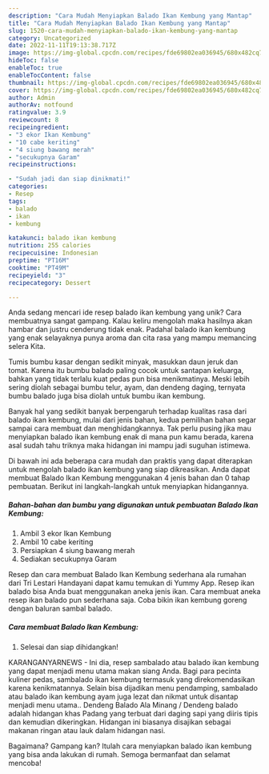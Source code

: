 ```yaml
---
description: "Cara Mudah Menyiapkan Balado Ikan Kembung yang Mantap"
title: "Cara Mudah Menyiapkan Balado Ikan Kembung yang Mantap"
slug: 1520-cara-mudah-menyiapkan-balado-ikan-kembung-yang-mantap
category: Uncategorized
date: 2022-11-11T19:13:38.717Z
image: https://img-global.cpcdn.com/recipes/fde69802ea036945/680x482cq70/balado-ikan-kembung-foto-resep-utama.jpg
hideToc: false
enableToc: true
enableTocContent: false
thumbnail: https://img-global.cpcdn.com/recipes/fde69802ea036945/680x482cq70/balado-ikan-kembung-foto-resep-utama.jpg
cover: https://img-global.cpcdn.com/recipes/fde69802ea036945/680x482cq70/balado-ikan-kembung-foto-resep-utama.jpg
author: Admin
authorAv: notfound
ratingvalue: 3.9
reviewcount: 8
recipeingredient:
- "3 ekor Ikan Kembung"
- "10 cabe keriting"
- "4 siung bawang merah"
- "secukupnya Garam"
recipeinstructions:

- "Sudah jadi dan siap dinikmati!"
categories:
- Resep
tags:
- balado
- ikan
- kembung

katakunci: balado ikan kembung 
nutrition: 255 calories
recipecuisine: Indonesian
preptime: "PT16M"
cooktime: "PT49M"
recipeyield: "3"
recipecategory: Dessert

---
```





Anda sedang mencari ide resep balado ikan kembung yang unik? Cara membuatnya sangat gampang. Kalau keliru mengolah maka hasilnya akan hambar dan justru cenderung tidak enak. Padahal balado ikan kembung yang enak selayaknya punya aroma dan cita rasa yang mampu memancing selera Kita.





Tumis bumbu kasar dengan sedikit minyak, masukkan daun jeruk dan tomat. Karena itu bumbu balado paling cocok untuk santapan keluarga, bahkan yang tidak terlalu kuat pedas pun bisa menikmatinya. Meski lebih sering diolah sebagai bumbu telur, ayam, dan dendeng daging, ternyata bumbu balado juga bisa diolah untuk bumbu ikan kembung.

Banyak hal yang sedikit banyak berpengaruh terhadap kualitas rasa dari balado ikan kembung, mulai dari jenis bahan, kedua pemilihan bahan segar sampai cara membuat dan menghidangkannya. Tak perlu pusing jika mau menyiapkan balado ikan kembung enak di mana pun kamu berada, karena asal sudah tahu triknya maka hidangan ini mampu jadi suguhan istimewa.






Di bawah ini ada beberapa cara mudah dan praktis yang dapat diterapkan untuk mengolah balado ikan kembung yang siap dikreasikan. Anda dapat membuat Balado Ikan Kembung menggunakan 4 jenis bahan dan 0 tahap pembuatan. Berikut ini langkah-langkah untuk menyiapkan hidangannya.

<!--inarticleads1-->

##### Bahan-bahan dan bumbu yang digunakan untuk pembuatan Balado Ikan Kembung:

1. Ambil 3 ekor Ikan Kembung
1. Ambil 10 cabe keriting
1. Persiapkan 4 siung bawang merah
1. Sediakan secukupnya Garam


Resep dan cara membuat Balado Ikan Kembung sederhana ala rumahan dari Tri Lestari Handayani dapat kamu temukan di Yummy App. Resep ikan balado bisa Anda buat menggunakan aneka jenis ikan. Cara membuat aneka resep ikan balado pun sederhana saja. Coba bikin ikan kembung goreng dengan baluran sambal balado. 

<!--inarticleads2-->

##### Cara membuat Balado Ikan Kembung:


1. Selesai dan siap dihidangkan!

KARANGANYARNEWS - Ini dia, resep sambalado atau balado ikan kembung yang dapat menjadi menu utama makan siang Anda. Bagi para pecinta kuliner pedas, sambalado ikan kembung termasuk yang direkomendasikan karena kenikmatannya. Selain bisa dijadikan menu pendamping, sambalado atau balado ikan kembung ayam juga lezat dan nikmat untuk disantap menjadi menu utama.. Dendeng Balado Ala Minang / Dendeng balado adalah hidangan khas Padang yang terbuat dari daging sapi yang diiris tipis dan kemudian dikeringkan. Hidangan ini biasanya disajikan sebagai makanan ringan atau lauk dalam hidangan nasi. 

Bagaimana? Gampang kan? Itulah cara menyiapkan balado ikan kembung yang bisa anda lakukan di rumah. Semoga bermanfaat dan selamat mencoba!

